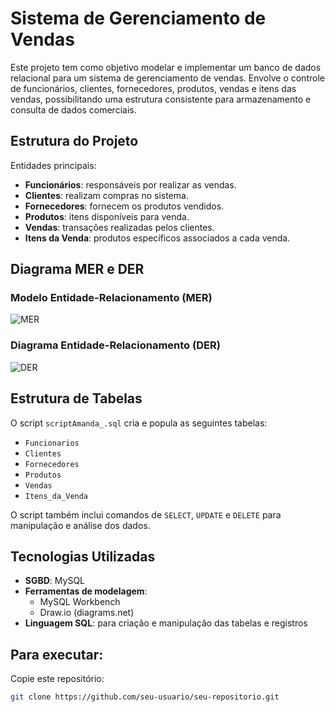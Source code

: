 # Sistema de Gerenciamento de Vendas

Este projeto tem como objetivo modelar e implementar um banco de dados relacional para um sistema de gerenciamento de vendas. Envolve o controle de funcionários, clientes, fornecedores, produtos, vendas e itens das vendas, possibilitando uma estrutura consistente para armazenamento e consulta de dados comerciais.

## Estrutura do Projeto

Entidades principais:

- **Funcionários**: responsáveis por realizar as vendas.
- **Clientes**: realizam compras no sistema.
- **Fornecedores**: fornecem os produtos vendidos.
- **Produtos**: itens disponíveis para venda.
- **Vendas**: transações realizadas pelos clientes.
- **Itens da Venda**: produtos específicos associados a cada venda.

## Diagrama MER e DER

### Modelo Entidade-Relacionamento (MER)

![MER](./01f00a7b-3b24-4099-bd2e-ca323cd88223.png)

### Diagrama Entidade-Relacionamento (DER)

![DER](./e0d52afb-3a45-4aa0-8714-1775cb002dca.png)

## Estrutura de Tabelas

O script `scriptAmanda_.sql` cria e popula as seguintes tabelas:

- `Funcionarios`
- `Clientes`
- `Fornecedores`
- `Produtos`
- `Vendas`
- `Itens_da_Venda`

O script também inclui comandos de `SELECT`, `UPDATE` e `DELETE` para manipulação e análise dos dados.

## Tecnologias Utilizadas

- **SGBD**: MySQL
- **Ferramentas de modelagem**:
  - MySQL Workbench
  - Draw.io (diagrams.net)
- **Linguagem SQL**: para criação e manipulação das tabelas e registros

## Para executar:

Copie este repositório:
   ```bash
   git clone https://github.com/seu-usuario/seu-repositorio.git
